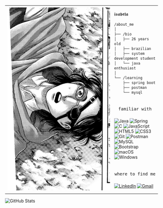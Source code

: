 
<table>
  <tr>
    <td style="width: 70%;">
       <img src="https://github.com/isabyte/isabyte/blob/main/hange.jpg" style="width:100%; border: none;"/>
    </td>
    <td style="width: 30%; vertical-align: middle;">
    <p style="font-family: monospace; font-size: 16px;">
      𝖎𝖘𝖆𝖇𝖊𝖑𝖆                            
    </p>
    
    /about_me
    │
    ├── /bio
    │   ├── 26 years old
    │   ├── brazilian    
    │   ├── system development student
    │   └── java enthusiast
    │
    └── /learning
        ├── spring boot
        ├── postman
        └── mysql

<h1> </h1>
<pre align="center">familiar with</pre>

###
![Java](https://img.shields.io/badge/java-%23ED8B00.svg?style=for-the-badge&logo=openjdk&logoColor=white)
![Spring](https://img.shields.io/badge/spring-%236DB33F.svg?style=for-the-badge&logo=spring&logoColor=white)
![C](https://img.shields.io/badge/C-00599C?style=for-the-badge&logo=c&logoColor=white)
![JavaScript](https://img.shields.io/badge/JavaScript-F7DF1E?style=for-the-badge&logo=javascript&logoColor=black)
![HTML5](https://img.shields.io/badge/HTML5-E34F26?style=for-the-badge&logo=html5&logoColor=white)
![CSS3](https://img.shields.io/badge/CSS3-1572B6?style=for-the-badge&logo=css3&logoColor=white)
![Git](https://img.shields.io/badge/GIT-E44C30?style=for-the-badge&logo=git&logoColor=white)
![Postman](https://img.shields.io/badge/Postman-FF6C37.svg?style=for-the-badge&logo=Postman&logoColor=white)
![MySQL](https://img.shields.io/badge/MySQL-00000F?style=for-the-badge&logo=mysql&logoColor=white)
![Bootstrap](https://img.shields.io/badge/-bootstrap-0D1117?style=for-the-badge&logo=bootstrap&labelColor=0D1117)
![macOS](https://img.shields.io/badge/mac%20os-000000?style=for-the-badge&logo=macos&logoColor=F0F0F0)
![Windows](https://img.shields.io/badge/Windows-000?style=for-the-badge&logo=windows&logoColor=2CA5E0)

<h1> </h1>
<pre align="center">where to find me</pre>

### 
[![LinkedIn](https://img.shields.io/badge/LinkedIn-0077B5?style=for-the-badge&logo=linkedin&logoColor=white)](https://www.linkedin.com/in/isabela-migliorini-0211b8250/) [![Gmail](https://img.shields.io/badge/Gmail-333333?style=for-the-badge&logo=gmail&logoColor=red)](mailto:isabelamigli@gmail.com)

  </tr>
  </td>
</table>

![GitHub Stats](https://github-readme-stats.vercel.app/api?username=isabyte&theme=transparent&bg_color=000&border_color=30A3DC&show_icons=true&icon_color=30A3DC&title_color=E94D5F&text_color=FFF)
